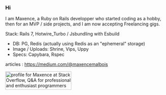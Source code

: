 ### Hi
I am Maxence, a Ruby on Rails developper who started coding as a hobby, then for an MVP / side projects, and I am now accepting Freelancing gigs.

Stack: Rails 7, Hotwire_Turbo / Jsbundling with Esbuild

- DB: PG, Redis (actually using Redis as an "ephemeral" storage)
- Image / Uploads: Shrine, Vips, Uppy
- Specs: Capybara, Rspec

articles : https://medium.com/@maxencemalbois

<a href="https://stackoverflow.com/users/957185/maxence"><img src="https://stackoverflow.com/users/flair/957185.png" width="208" height="58" alt="profile for Maxence at Stack Overflow, Q&amp;A for professional and enthusiast programmers" title="profile for Maxence at Stack Overflow, Q&amp;A for professional and enthusiast programmers"></a>

<!--
**maxence33/maxence33** is a ✨ _special_ ✨ repository because its `README.md` (this file) appears on your GitHub profile.

Here are some ideas to get you started:

- 🔭 I’m currently working on ...
- 🌱 I’m currently learning ...
- 👯 I’m looking to collaborate on ...
- 🤔 I’m looking for help with ...
- 💬 Ask me about ...
- 📫 How to reach me: ...
- 😄 Pronouns: ...
- ⚡ Fun fact: ...
-->
